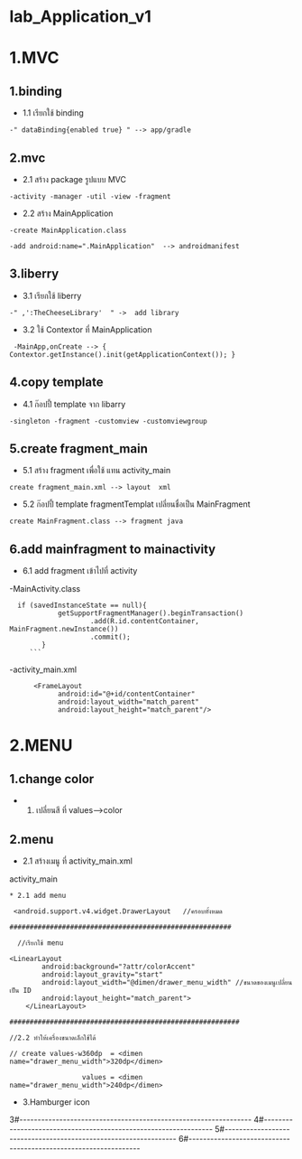 # lab_Application_v1

# 1.MVC
## 1.binding

* 1.1 เรียกใช้  binding
```
-" dataBinding{enabled true} " --> app/gradle
```
## 2.mvc

* 2.1 สร้าง package รูปแบบ MVC
```
-activity -manager -util -view -fragment
```
* 2.2 สร้าง MainApplication 
```
-create MainApplication.class

-add android:name=".MainApplication"  --> androidmanifest
```
## 3.liberry

* 3.1 เรียกใช้ liberry
```
-" ,':TheCheeseLibrary'  " ->  add library
```
* 3.2 ใช้ Contextor ที่  MainApplication
```
 -MainApp,onCreate --> { Contextor.getInstance().init(getApplicationContext()); }
```
## 4.copy template

* 4.1 ก๊อปปี้ template จาก libarry
```
-singleton -fragment -customview -customviewgroup
```
## 5.create fragment_main

* 5.1 สร้าง fragment เพื่อใช้ แทน activity_main
```
create fragment_main.xml --> layout  xml
```
* 5.2 ก๊อปปี้ template fragmentTemplat เปลี่ยนชื่อเป็น MainFragment
```
create MainFragment.class --> fragment java
```
## 6.add mainfragment to mainactivity 

* 6.1 add fragment เข้าไปที่ activity

-MainActivity.class
```  
  if (savedInstanceState == null){
            getSupportFragmentManager().beginTransaction()
                    .add(R.id.contentContainer, MainFragment.newInstance())
                    .commit();
        }
	 ```
``` 
-activity_main.xml

``` 
 	  <FrameLayout
            android:id="@+id/contentContainer"
            android:layout_width="match_parent"
            android:layout_height="match_parent"/>

```
# 2.MENU

## 1.change color

* 1. เปลี่ยนสี ที่  values-->color 

## 2.menu

* 2.1 สร้างเมนู ที่ activity_main.xml

activity_main

    * 2.1 add menu
    
	 <android.support.v4.widget.DrawerLayout   //ครอบทั้งหมด
	
  	#######################################################
	
      //เรียกใช้ menu
      
	<LinearLayout
            android:background="?attr/colorAccent"
            android:layout_gravity="start"
            android:layout_width="@dimen/drawer_menu_width" //ขนาดของเมนูเปลี่ยนเป็น ID
            android:layout_height="match_parent">
        </LinearLayout>
    
    #########################################################
    
    //2.2 ทำให้เครื่องขนาดเล็กใช้ได้
    
    // create values-w360dp  = <dimen name="drawer_menu_width">320dp</dimen>
    
                      values = <dimen name="drawer_menu_width">240dp</dimen>
		      
* 3.Hamburger icon

3#----------------------------------------------------------------
4#----------------------------------------------------------------
5#----------------------------------------------------------------
6#----------------------------------------------------------------

